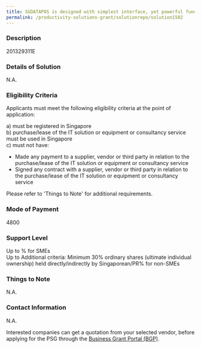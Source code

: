 ```yaml
---
title: SGDATAPOS is designed with simplest interface, yet powerful functions to ease operations. Backed with cloud back office, POS configuration such as menu, inventory or promotions & real time sales report are accessible everywhere with internet connection. SGDATAPOS is easily integrate to our other add-on modules such as CRM, e-commerce, kitchen display system & mobile ordering system. Alternatively, SGDATAPOS can integrate with third party system such as e-commerce, accounting software, ERP.
permalink: /productivity-solutions-grant/solutionrepo/solution1502
---
```


### Description

201329311E

### Details of Solution

N.A.

### Eligibility Criteria

Applicants must meet the following eligibility criteria at the point of application:

a) must be registered in Singapore <br>
b) purchase/lease of the IT solution or equipment or consultancy service must be used in Singapore <br>
c) must not have:
- Made any payment to a supplier, vendor or third party in relation to the purchase/lease of the IT solution or equipment or consultancy service
- Signed any contract with a supplier, vendor or third party in relation to the purchase/lease of the IT solution or equipment or consultancy service

Please refer to 'Things to Note' for additional requirements.

### Mode of Payment
4800

### Support Level
Up to % for SMEs <br>
Up to Additional criteria: 
Minimum 30% ordinary shares (ultimate individual ownership) held directly/indirectly by Singaporean/PR% for non-SMEs

### Things to Note
N.A.

### Contact Information
N.A.

Interested companies can get a quotation from your selected vendor, before applying for the PSG through the <a target='_blank' rel='noopener' href='https://www.businessgrants.gov.sg/'>Business Grant Portal (BGP)</a>.
